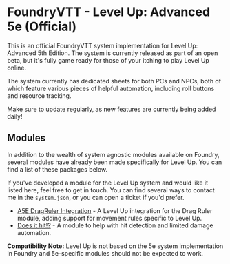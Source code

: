 # FoundryVTT - Level Up: Advanced 5e (Official)

This is an official FoundryVTT system implementation for Level Up: Advanced 5th Edition. The system is currently released as part of an open beta, but it's fully game ready for those of your itching to play Level Up online.

The system currently has dedicated sheets for both PCs and NPCs, both of which feature various pieces of helpful automation, including roll buttons and resource tracking.

Make sure to update regularly, as new features are currently being added daily!

## Modules

In addition to the wealth of system agnostic modules available on Foundry, several modules have already been made specifically for Level Up. You can find a list of these packages below.

If you've developed a module for the Level Up system and would like it listed here, feel free to get in touch. You can find several ways to contact me in the `system.json`, or you can open a ticket if you'd prefer.

- [A5E DragRuler Integration](https://github.com/NekroDarkmoon/a5edragruler) - A Level Up integration for the Drag Ruler module, adding support for movement rules specific to Level Up.
- [Does it hit!?](https://github.com/NekroDarkmoon/does-it-hit-a5e) - A module to help with hit detection and limited damage automation.

**Compatibility Note:** Level Up is not based on the 5e system implementation in Foundry and 5e-specific modules should not be expected to work.
